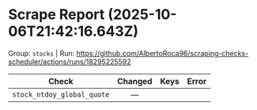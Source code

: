 # Scrape Report (2025-10-06T21:42:16.643Z)

Group: `stocks`  |  Run: https://github.com/AlbertoRoca96/scraping-checks-scheduler/actions/runs/18295225592

| Check | Changed | Keys | Error |
|---|:---:|:--|:--|
| `stock_ntdoy_global_quote` | — |  |  |
